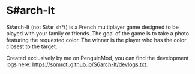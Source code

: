 # S#arch-It
S#arch-It (not S#ar sh*t) is a French multiplayer game designed to be played with your family or friends. The goal of the game is to take a photo featuring the requested color. The winner is the player who has the color closest to the target.

Created exclusively by me on PenguinMod, you can find the development logs here: https://somroti.github.io/S6arch-It/devlogs.txt.
